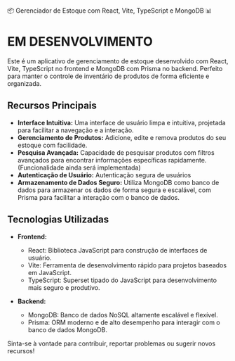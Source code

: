 📦 Gerenciador de Estoque com React, Vite, TypeScript e MongoDB 📊

# EM DESENVOLVIMENTO

Este é um aplicativo de gerenciamento de estoque desenvolvido com React, Vite, TypeScript no frontend e MongoDB com Prisma no backend. Perfeito para manter o controle de inventário de produtos de forma eficiente e organizada.

## Recursos Principais
- **Interface Intuitiva:** Uma interface de usuário limpa e intuitiva, projetada para facilitar a navegação e a interação.
- **Gerenciamento de Produtos:** Adicione, edite e remova produtos do seu estoque com facilidade.
- **Pesquisa Avançada:** Capacidade de pesquisar produtos com filtros avançados para encontrar informações específicas rapidamente. <span>(Funcionalidade ainda será implementada)</span>
- **Autenticação de Usuário:** Autenticação segura de usuários
- **Armazenamento de Dados Seguro:** Utiliza MongoDB como banco de dados para armazenar os dados de forma segura e escalável, com Prisma para facilitar a interação com o banco de dados.

## Tecnologias Utilizadas
- **Frontend:**
  - React: Biblioteca JavaScript para construção de interfaces de usuário.
  - Vite: Ferramenta de desenvolvimento rápido para projetos baseados em JavaScript.
  - TypeScript: Superset tipado do JavaScript para desenvolvimento mais seguro e produtivo.

- **Backend:**
  - MongoDB: Banco de dados NoSQL altamente escalável e flexível.
  - Prisma: ORM moderno e de alto desempenho para interagir com o banco de dados MongoDB.


Sinta-se à vontade para contribuir, reportar problemas ou sugerir novos recursos!